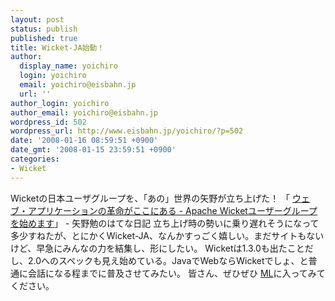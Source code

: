 ```yaml
---
layout: post
status: publish
published: true
title: Wicket-JA始動！
author:
  display_name: yoichiro
  login: yoichiro
  email: yoichiro@eisbahn.jp
  url: ''
author_login: yoichiro
author_email: yoichiro@eisbahn.jp
wordpress_id: 502
wordpress_url: http://www.eisbahn.jp/yoichiro/?p=502
date: '2008-01-16 08:59:51 +0900'
date_gmt: '2008-01-15 23:59:51 +0900'
categories:
- Wicket
---
```


Wicketの日本ユーザグループを、「あの」世界の矢野が立ち上げた！
「
[ウェブ・アプリケーションの革命がここにある - Apache Wicketユーザーグループを始めます](http://d.hatena.ne.jp/t_yano/20080114/1200337335)」 - 矢野勉のはてな日記
立ち上げ時の勢いに乗り遅れそうになって多少すねたが、とにかくWicket-JA、なんかすっごく嬉しい。まだサイトもないけど、早急にみんなの力を結集し、形にしたい。
Wicketは1.3.0も出たことだし、2.0へのスペックも見え始めている。JavaでWebならWicketでしょ、と普通に会話になる程までに普及させてみたい。
皆さん、ぜひぜひ
[ML](http://lists.sourceforge.jp/mailman/listinfo/wicket-ja-user)に入ってみてください。
